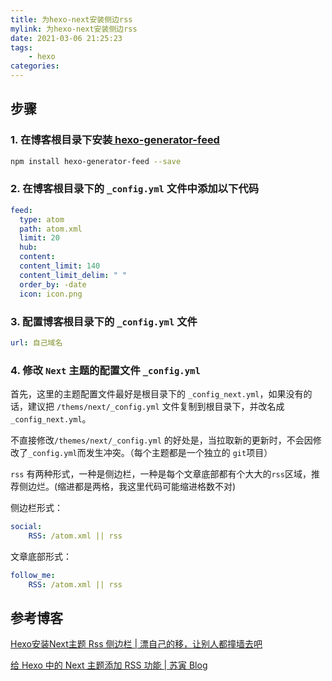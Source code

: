 ```yaml
---
title: 为hexo-next安装侧边rss
mylink: 为hexo-next安装侧边rss
date: 2021-03-06 21:25:23
tags:
	- hexo
categories:
---
```


## 步骤

### 1. 在博客根目录下安装[ hexo-generator-feed](https://github.com/hexojs/hexo-generator-feed)

```sh
npm install hexo-generator-feed --save
```

<!--more-->

### 2. 在博客根目录下的 `_config.yml` 文件中添加以下代码

```yml
feed:
  type: atom
  path: atom.xml
  limit: 20
  hub:
  content:
  content_limit: 140
  content_limit_delim: " "
  order_by: -date
  icon: icon.png
```

### 3. 配置博客根目录下的 `_config.yml` 文件

```yml
url: 自己域名
```

### 4. 修改 `Next` 主题的配置文件 `_config.yml`

首先，这里的主题配置文件最好是根目录下的 `_config_next.yml`，如果没有的话，建议把 `/thems/next/_config.yml` 文件复制到根目录下，并改名成 `_config_next.yml`。

不直接修改`/themes/next/_config.yml` 的好处是，当拉取新的更新时，不会因修改了`_config.yml`而发生冲突。（每个主题都是一个独立的 `git`项目）

`rss` 有两种形式，一种是侧边栏，一种是每个文章底部都有个大大的`rss`区域，推荐侧边烂。(缩进都是两格，我这里代码可能缩进格数不对)

侧边栏形式：

```yml
social:
	RSS: /atom.xml || rss
```

文章底部形式：

```yml
follow_me:
	RSS: /atom.xml || rss
```

## 参考博客

[Hexo安装Next主题 Rss 侧边栏 | 漂自己的移，让别人都撞墙去吧](https://www.gagahappy.com/use-next-theme/)

[给 Hexo 中的 Next 主题添加 RSS 功能 | 苏寅 Blog](https://suyin-blog.club/2020/2M3YWE7/)